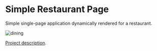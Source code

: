 # Simple Restaurant Page

Simple single-page application dynamically rendered for a restaurant.

![dining](https://media.giphy.com/media/dsfWYK7zrNRYs/giphy.gif)

[Project description](https://www.theodinproject.com/courses/javascript/lessons/restaurant-page).
